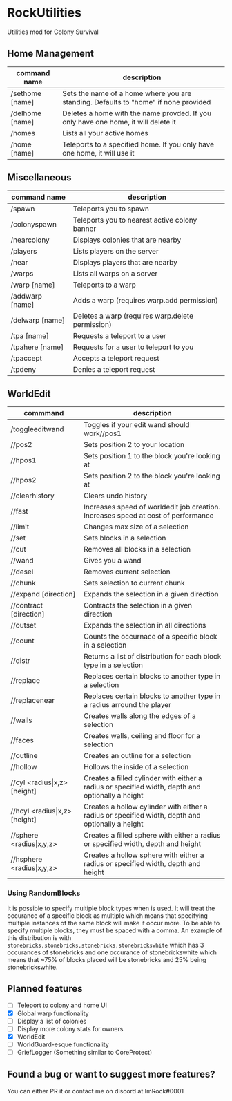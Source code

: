 # RockUtilities
Utilities mod for Colony Survival

## Home Management

command name   |description
---------------|-----------
/sethome [name]|Sets the name of a home where you are standing. Defaults to "home" if none provided
/delhome [name]|Deletes a home with the name provded. If you only have one home, it will delete it
/homes         |Lists all your active homes
/home [name]   |Teleports to a specified home. If you only have one home, it will use it

## Miscellaneous

command name   |description
---------------|-----------
/spawn         |Teleports you to spawn
/colonyspawn   |Teleports you to nearest active colony banner
/nearcolony    |Displays colonies that are nearby
/players       |Lists players on the server
/near          |Displays players that are nearby
/warps         |Lists all warps on a server
/warp [name]   |Teleports to a warp
/addwarp [name]|Adds a warp (requires warp.add permission)
/delwarp [name]|Deletes a warp (requires warp.delete permission)
/tpa [name]    |Requests a teleport to a user
/tpahere [name]|Requests for a user to teleport to you
/tpaccept      |Accepts a teleport request
/tpdeny        |Denies a teleport request

## WorldEdit

commmand                                                     |description
-------------------------------------------------------------|-----------
/toggleeditwand | Toggles if your edit wand should work//pos1|Sets position 1 to your location
//pos2                                                       |Sets position 2 to your location
//hpos1                                                      |Sets position 1 to the block you're looking at
//hpos2                                                      |Sets position 2 to the block you're looking at
//clearhistory                                               |Clears undo history
//fast                                                       |Increases speed of worldedit job creation. Increases speed at cost of performance
//limit <limit>                                              |Changes max size of a selection
//set <blocks>                                               |Sets blocks in a selection
//cut                                                        |Removes all blocks in a selection
//wand                                                       |Gives you a wand
//desel                                                      |Removes current selection
//chunk                                                      |Sets selection to current chunk
//expand <length> [direction]                                |Expands the selection in a given direction
//contract <length> [direction]                              |Contracts the selection in a given direction
//outset <length>                                            |Expands the selection in all directions
//count <block>                                              |Counts the occurnace of a specific block in a selection
//distr                                                      |Returns a list of distribution for each block type in a selection
//replace <from> <to>                                        |Replaces certain blocks to another type in a selection
//replacenear <radius> <from> <to>                           |Replaces certain blocks to another type in a radius arround the player
//walls <blocks>                                             |Creates walls along the edges of a selection
//faces <blocks>                                             |Creates walls, ceiling and floor for a selection
//outline <blocks>                                           |Creates an outline for a selection
//hollow <length>                                            |Hollows the inside of a selection
//cyl <blocks> <radius\|x,z> [height]                         |Creates a filled cylinder with either a radius or specified width, depth and optionally a height
//hcyl <blocks> <radius\|x,z> [height]                        |Creates a hollow cylinder with either a radius or specified width, depth and optionally a height
//sphere <blocks> <radius\|x,y,z>                             |Creates a filled sphere with either a radius or specified width, depth and height
//hsphere <blocks> <radius\|x,y,z>                            |Creates a hollow sphere with either a radius or specified width, depth and height

### Using RandomBlocks
It is possible to specify multiple block types when <blocks> is used. It will treat the occurance of a specific block as multiple which means that specifying multiple instances of the same block will make it occur more. To be able to specify multiple blocks, they must be spaced with a comma. An example of this distribution is with `stonebricks,stonebricks,stonebricks,stonebrickswhite` which has 3 occurances of stonebricks and one occurance of stonebrickswhite which means that ~75% of blocks placed will be stonebricks and 25% being stonebrickswhite.

## Planned features

- [ ] Teleport to colony and home UI
- [x] Global warp functionality
- [ ] Display a list of colonies
- [ ] Display more colony stats for owners
- [x] WorldEdit
- [ ] WorldGuard-esque functionality
- [ ] GriefLogger (Something similar to CoreProtect)

## Found a bug or want to suggest more features?

You can either PR it or contact me on discord at ImRock#0001
